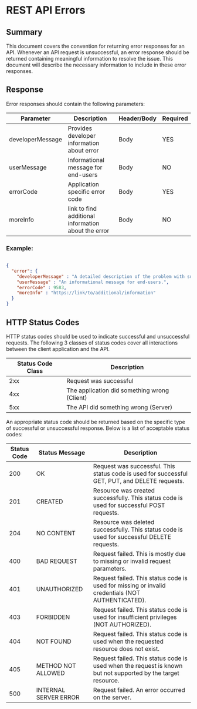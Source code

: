 <link rel="stylesheet" href="https://maxcdn.bootstrapcdn.com/bootstrap/3.3.7/css/bootstrap.min.css" integrity="sha384-BVYiiSIFeK1dGmJRAkycuHAHRg32OmUcww7on3RYdg4Va+PmSTsz/K68vbdEjh4u" crossorigin="anonymous">

# REST API Errors

## Summary

This document covers the convention for returning error responses for an API. Whenever an API request is unsuccessful, an error response should be returned containing meaningful information to resolve the issue. This document will describe the necessary information to include in these error responses.

## Response

Error responses should contain the following parameters:

Parameter  | Description | Header/Body | Required 
------------- | ------------- | ------------- | -------------
developerMessage | Provides developer information about error | Body | YES
userMessage | Informational message for end-users | Body | NO 
errorCode | Application specific error code | Body | YES 
moreInfo | link to find additional information about the error | Body | NO 

### Example:

```json

{  "error": {    "developerMessage" : "A detailed description of the problem with suggestions on how to solve.",
    "userMessage" : "An informational message for end-users.",
    "errorCode" : 9583,
    "moreInfo" : "https://link/to/additional/information"
  }}

```

## HTTP Status Codes

HTTP status codes should be used to indicate successful and unsuccessful requests. The following 3 classes of status codes cover all interactions between the client application and the API.

Status Code Class  | Description 
------------- | ------------- 
<span class="label label-success">2xx</span> | Request was successful
<span class="label label-warning">4xx</span> | The application did something wrong (Client)
<span class="label label-danger">5xx</span> | The API did something wrong (Server)

An appropriate status code should be returned based on the specific type of successful or unsuccessful response. Below is a list of acceptable status codes:

Status Code | Status Message | Description 
----------- | -------------- | -----------
200 | OK | Request was successful. This status code is used for successful GET, PUT, and DELETE requests.
201 | CREATED | Resource was created successfully. This status code is used for successful POST requests.
204 | NO CONTENT | Resource was deleted successfully.  This status code is used for successful DELETE requests.
400 | BAD REQUEST | Request failed. This is mostly due to missing or invalid request parameters.
401 | UNAUTHORIZED | Request failed. This status code is used for missing or invalid credentials (NOT AUTHENTICATED).
403 | FORBIDDEN | Request failed. This status code is used for insufficient privileges (NOT AUTHORIZED).
404 | NOT FOUND | Request failed. This status code is used when the requested resource does not exist.
405 | METHOD NOT ALLOWED | Request failed. This status code is used when the request is known but not supported by the target resource.
500 | INTERNAL SERVER ERROR | Request failed. An error occurred on the server.
